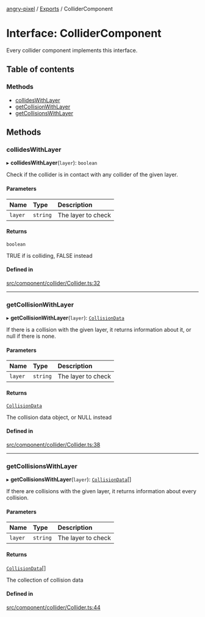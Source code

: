 [angry-pixel](../README.md) / [Exports](../modules.md) / ColliderComponent

# Interface: ColliderComponent

Every collider component implements this interface.

## Table of contents

### Methods

- [collidesWithLayer](ColliderComponent.md#collideswithlayer)
- [getCollisionWithLayer](ColliderComponent.md#getcollisionwithlayer)
- [getCollisionsWithLayer](ColliderComponent.md#getcollisionswithlayer)

## Methods

### collidesWithLayer

▸ **collidesWithLayer**(`layer`): `boolean`

Check if the collider is in contact with any collider of the given layer.

#### Parameters

| Name | Type | Description |
| :------ | :------ | :------ |
| `layer` | `string` | The layer to check |

#### Returns

`boolean`

TRUE if is colliding, FALSE instead

#### Defined in

[src/component/collider/Collider.ts:32](https://github.com/angry-pixel-studio/angry-pixel-engine/blob/2e7a4eb/src/component/collider/Collider.ts#L32)

___

### getCollisionWithLayer

▸ **getCollisionWithLayer**(`layer`): [`CollisionData`](CollisionData.md)

If there is a collision with the given layer, it returns information about it, or null if there is none.

#### Parameters

| Name | Type | Description |
| :------ | :------ | :------ |
| `layer` | `string` | The layer to check |

#### Returns

[`CollisionData`](CollisionData.md)

The collision data object, or NULL instead

#### Defined in

[src/component/collider/Collider.ts:38](https://github.com/angry-pixel-studio/angry-pixel-engine/blob/2e7a4eb/src/component/collider/Collider.ts#L38)

___

### getCollisionsWithLayer

▸ **getCollisionsWithLayer**(`layer`): [`CollisionData`](CollisionData.md)[]

If there are collisions with the given layer, it returns information about every collision.

#### Parameters

| Name | Type | Description |
| :------ | :------ | :------ |
| `layer` | `string` | The layer to check |

#### Returns

[`CollisionData`](CollisionData.md)[]

The collection of collision data

#### Defined in

[src/component/collider/Collider.ts:44](https://github.com/angry-pixel-studio/angry-pixel-engine/blob/2e7a4eb/src/component/collider/Collider.ts#L44)

